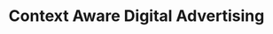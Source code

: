 ---
layout: portfolio
title: "Context Aware Digital Advertising"
categories: ["advertising", "computer vision", "OOH"]
header_image: "/assets/images/portfolio/dooh.jpg"
thumbnail: "/assets/images/portfolio/dooh-thumnail.jpg"
header_video: "/assets/videos/ooh-advertising-video.mp4"
description: "Contextual Advertising with Computer Vision"
client: "Retail, Entertainment, Public Services"
location: "USA, UK, Australia"
category: "Out-of-Home Advertising, Computer Vision"
project_overview: "Digital Out-of-home (OOH) advertising is evolving with the integration of advanced computer vision and sensor data technologies. By leveraging these technologies, we can create dynamic, context-aware advertisements that respond to environmental cues and audience demographics in near real-time. This innovative approach ensures that advertising is more relevant and engaging for viewers, leading to better performance and higher ROI for advertisers."
problem_space: "Traditional OOH advertising faces challenges in capturing audience attention and measuring effectiveness. Static billboards and signs often fail to engage viewers due to their lack of interactivity and contextual relevance. Additionally, advertisers struggle to obtain accurate metrics on the performance of their campaigns, making it difficult to optimize strategies and demonstrate value. In an era where data-driven decisions are paramount, there is a need for more sophisticated and measurable advertising solutions."
problem_solution: "Our project integrates computer vision and environmental sensors to revolutionize OOH advertising. By using cameras and sensors to collect data on environmental conditions, pedestrian traffic, and viewer demographics, we can tailor advertisements to the context in real-time. Techniques such as image recognition and data fusion enable us to create a seamless and dynamic advertising experience. Furthermore, by tracking movement and engagement, we provide advertisers with detailed analytics on the performance of their campaigns, offering insights that drive optimization and enhance effectiveness."
project_summary: "The implementation of computer vision and sensor data fusion in OOH advertising transforms traditional billboards into intelligent advertising platforms. These platforms not only display contextually relevant ads but also gather and analyze data to measure their impact. This approach ensures that ads are seen by the right audience at the right time, increasing engagement and maximizing advertising value."
project_teaser: "Smarter Ads for a Smarter World"
---